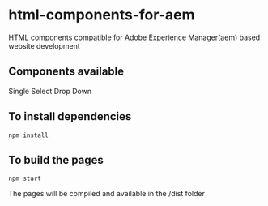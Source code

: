 # html-components-for-aem
HTML components compatible for Adobe Experience Manager(aem) based website development

## Components available
Single Select Drop Down


## To install dependencies

```
npm install
```

## To build the pages

```
npm start
```

The pages will be compiled and available in the /dist folder